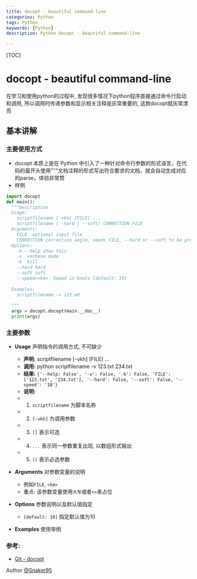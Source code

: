 ```yaml
---
title: docopt - beautiful command-line
categories: Python   
tags: Python
keywords: [Python]
description: Python docopt - beautiful command-line

---
```


[TOC]

# docopt - beautiful command-line
  在学习和使用python的过程中, 发现很多情况下python程序直接通过命令行启动和调用, 所以调用时传递参数和显示相关注释是灰常重要的, 这款docopt就灰常漂亮

## 基本讲解
### 主要使用方式
  * docopt 本质上是在 Python 中引入了一种针对命令行参数的形式语言，在代码的最开头使用"""文档注释的形式写出符合要求的文档，就会自动生成对应的parse，体验非常赞
  * 样例
  ```python
  import docopt
  def main():
    """Description
    Usage:
      scriptfilename [-vkh] [FILE] ...
      scriptfilename (--hard | --soft) CORRECTION FILE
    Arguments:
      FILE  optional input file
      CORRECTION correction angle, needs FILE, --hard or --soft to be present
    Options:
      -h --help show this
      -v  verbose mode
      -k  kill
      --hard hard
      --soft soft
      --speed=<km>  Speed in knots [default: 10]
    
    Examples:
      scriptfilename -v 123.md
    
    """
    args = docopt.docopt(main.__doc__)
    print(args)
  ```
  
### 主要参数
  * **Usage** 声明指令的调用方式, 不可缺少
    * **声明:** scriptfilename [-vkh] [FILE] ...
    * **调用:** python scriptfilename -v 123.txt 234.txt
    * **结果:** `{'--help: False', '-v': False, '-k': False, 'FILE': ['123.txt', '234.txt'], '--hard': False, '--soft': False, '--speed': '10'}`
    * **说明:**
    * 1. `scriptfilename` 为脚本名称
    * 2. `[-vkh]` 为调用参数
    * 3. `[]` 表示可选
    * 4. `...` 表示同一参数重复出现, 以数组形式输出
    * 5. `()` 表示必选参数
    
  * **Arguments** 对参数变量的说明
    * 例如`FILE`, `<km>`
    * 重点: 该参数变量使用`大写`或者`<>`来占位
  
  * **Options** 参数说明以及默认值指定
    * `[default: 10]` 指定默认值为10 
  
  * **Examples** 使用举例
  
### 参考:
  * [Git - docopt](https://github.com/docopt/docopt/tree/master/examples)
  
Author [@Snaker95][1]

[1]: http://www.sharedsea.com